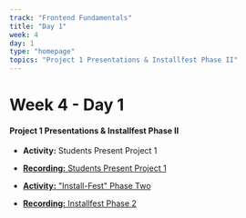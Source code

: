 ```yaml
---
track: "Frontend Fundamentals"
title: "Day 1"
week: 4
day: 1
type: "homepage"
topics: "Project 1 Presentations & Installfest Phase II"
---
```



# Week 4 - Day 1

#### Project 1 Presentations & Installfest Phase II

- **Activity:** Students Present Project 1

- [**Recording:** Students Present Project 1](https://generalassembly.zoom.us/rec/share/6XWN5thcLkgZyfLjxX6RR2cvFgHtRaXWpooqDDUh9SVjEITfMoinexyIPs5Wn1gr.OkUsggXnaOOvGmoo?startTime=1615212238000)
- [**Activity:** "Install-Fest" Phase Two](/frontend-fundamentals/week-4/day-1/lecture-materials/install-fest-phase-two) 
- [**Recording:** Installfest Phase 2](https://generalassembly.zoom.us/rec/share/6XWN5thcLkgZyfLjxX6RR2cvFgHtRaXWpooqDDUh9SVjEITfMoinexyIPs5Wn1gr.OkUsggXnaOOvGmoo?startTime=1615223288000)
